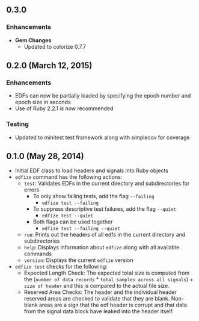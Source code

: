## 0.3.0

### Enhancements
- **Gem Changes**
  - Updated to colorize 0.7.7

## 0.2.0 (March 12, 2015)

### Enhancements
- EDFs can now be partially loaded by specifying the epoch number and epoch size in seconds
- Use of Ruby 2.2.1 is now recommended

### Testing
- Updated to minitest test framework along with simplecov for coverage

## 0.1.0 (May 28, 2014)
- Initial EDF class to load headers and signals into Ruby objects
- `edfize` command has the following actions:
  - `test`: Validates EDFs in the current directory and subdirectories for errors
    - To only show failing tests, add the flag `--failing`
      - `edfize test --failing`
    - To suppress descriptive test failures, add the flag `--quiet`
      - `edfize test --quiet`
    - Both flags can be used together
      - `edfize test --failing --quiet`
  - `run`: Prints out the headers of all edfs in the current directory and subdirectories
  - `help`: Displays information about `edfize` along with all available commands
  - `version`: Displays the current `edfize` version
- `edfize test` checks for the following:
  - Expected Length Check: The expected total size is computed from the (`number
    of data records` * `total samples across all signals`) + `size of header` and
    this is compared to the actual file size.
  - Reserved Area Checks: The header and the individual header reserved areas are
    checked to validate that they are blank. Non-blank areas are a sign that the
    edf header is corrupt and that data from the signal data block have leaked into
    the header itself.
